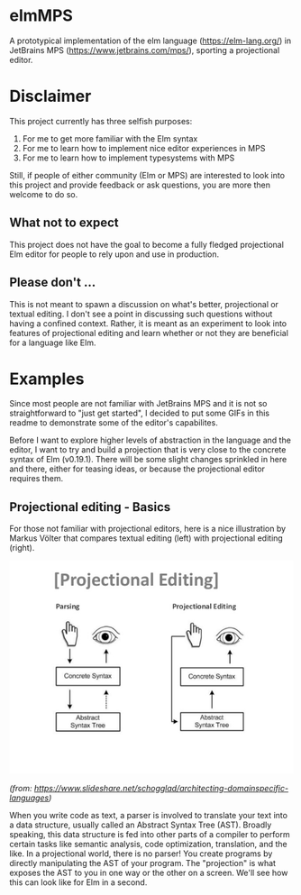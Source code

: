 # elmMPS
A prototypical implementation of the elm language (https://elm-lang.org/) in JetBrains MPS (https://www.jetbrains.com/mps/), sporting a projectional editor.

# Disclaimer

This project currently has three selfish purposes:
1. For me to get more familiar with the Elm syntax
2. For me to learn how to implement nice editor experiences in MPS
3. For me to learn how to implement typesystems with MPS

Still, if people of either community (Elm or MPS) are interested to look into this project and provide feedback or ask questions, you are more then welcome to do so.

## What not to expect
This project does not have the goal to become a fully fledged projectional Elm editor for people to rely upon and use in production.

## Please don't ...
This is not meant to spawn a discussion on what's better, projectional or textual editing. I don't see a point in discussing such questions without having a confined context.
Rather, it is meant as an experiment to look into features of projectional editing and learn whether or not they are beneficial for a language like Elm.

# Examples
Since most people are not familiar with JetBrains MPS and it is not so straightforward to "just get started", I decided to put some GIFs in this readme to demonstrate some of the editor's capabilites.

Before I want to explore higher levels of abstraction in the language and the editor, I want to try and build a projection that is very close to the concrete syntax of Elm (v0.19.1).
There will be some slight changes sprinkled in here and there, either for teasing ideas, or because the projectional editor requires them.

## Projectional editing - Basics
For those not familiar with projectional editors, here is a nice illustration by Markus Völter that compares textual editing (left) with projectional editing (right).

![projectional editing](https://github.com/digital-ember/elmMPS/blob/master/images/projectionalEditing.jpg)

_(from: https://www.slideshare.net/schogglad/architecting-domainspecific-languages)_

When you write code as text, a parser is involved to translate your text into a data structure, usually called an Abstract Syntax Tree (AST). Broadly speaking, this data structure is fed into other parts of a compiler to perform certain tasks like semantic analysis, code optimization, translation, and the like. In a projectional world, there is no parser! You create programs by directly manipulating the AST of your program. The "projection" is what exposes the AST to you in one way or the other on a screen. We'll see how this can look like for Elm in a second.


